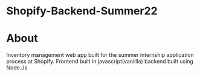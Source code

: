# Shopify-Backend-Summer22

# About
Inventory management web app built for the summer internship application process at Shopify. Frontend built in javascript(vanillla) backend built using Node.Js


